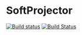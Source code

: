 # SoftProjector

[![Build status](https://ci.appveyor.com/api/projects/status/8h8bor3nt408wplo?svg=true)](https://ci.appveyor.com/project/stefslon/softprojector)
[![Build Status](https://travis-ci.org/stefslon/softprojector.svg?branch=master)](https://travis-ci.org/stefslon/softprojector)

